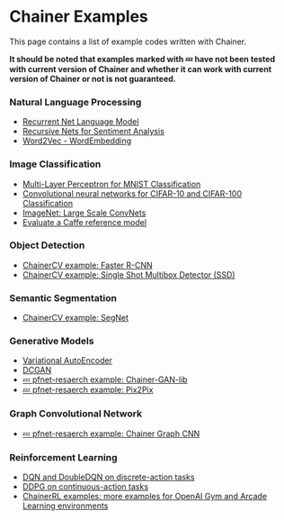 Chainer Examples
================

This page contains a list of example codes written with Chainer.

**It should be noted that examples marked with :zzz: have not been tested with current version of Chainer and whether it can work with current version of Chainer or not is not guaranteed.**

### <a name="natual-language-processing"></a> Natural Language Processing

* [Recurrent Net Language Model](https://github.com/chainer/chainer/tree/master/examples/ptb)
* [Recursive Nets for Sentiment Analysis](https://github.com/chainer/chainer/tree/master/examples/sentiment)
* [Word2Vec - WordEmbedding](https://github.com/chainer/chainer/tree/master/examples/word2vec)

### <a name="image-classification"></a> Image Classification

* [Multi-Layer Perceptron for MNIST Classification](https://github.com/chainer/chainer/tree/master/examples/mnist)
* [Convolutional neural networks for CIFAR-10 and CIFAR-100 Classification](https://github.com/chainer/chainer/tree/master/examples/cifar)
* [ImageNet: Large Scale ConvNets](https://github.com/chainer/chainer/tree/master/examples/imagenet)
* [Evaluate a Caffe reference model](https://github.com/chainer/chainer/tree/master/examples/modelzoo)

### <a name="object-detection"></a> Object Detection

* [ChainerCV example: Faster R-CNN](https://github.com/chainer/chainercv/tree/master/examples/faster_rcnn)
* [ChainerCV example: Single Shot Multibox Detector (SSD)](https://github.com/chainer/chainercv/tree/master/examples/ssd)

### <a name="semantic-segmentation"></a> Semantic Segmentation

* [ChainerCV example: SegNet](https://github.com/chainer/chainercv/tree/master/examples/segnet)

### <a name="generative-models"></a> Generative Models

* [Variational AutoEncoder](https://github.com/chainer/chainer/tree/master/examples/vae)
* [DCGAN](https://github.com/chainer/chainer/tree/master/examples/dcgan)
* [:zzz: pfnet-resaerch example: Chainer-GAN-lib](https://github.com/pfnet-research/chainer-gan-lib)
* [:zzz: pfnet-resaerch example: Pix2Pix](https://github.com/pfnet-research/chainer-pix2pix)

### <a name="graph-cnn"></a> Graph Convolutional Network

* [:zzz: pfnet-resaerch example: Chainer Graph CNN](https://github.com/pfnet-research/chainer-graph-cnn)

### <a name="reinforcement-learning"></a> Reinforcement Learning

* [DQN and DoubleDQN on discrete-action tasks](https://github.com/chainer/chainer/tree/master/examples/reinforcement_learning)
* [DDPG on continuous-action tasks](https://github.com/chainer/chainer/tree/master/examples/reinforcement_learning)
* [ChainerRL examples: more examples for OpenAI Gym and Arcade Learning environments](https://github.com/chainer/chainerrl/tree/master/examples)
